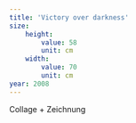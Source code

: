 ```yaml
---
title: 'Victory over darkness'
size:
    height:
        value: 58
        unit: cm
    width:
        value: 70
        unit: cm
year: 2008
---
```


Collage + Zeichnung